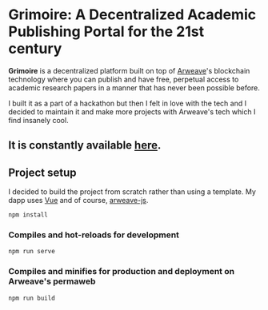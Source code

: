 Grimoire: A Decentralized Academic Publishing Portal for the 21st century
==============================================

**Grimoire** is a decentralized platform built on top of [Arweave](http://arweave.org/)'s blockchain technology where you can publish and have free, perpetual access to academic research papers in a manner that has never been possible before.

I built it as a part of a hackathon but then I felt in love with the tech and I decided to maintain it and make more projects with Arweave's tech which I find insanely cool.

## It is constantly available [here](https://arweave.net/_SUE6NfJDaORXpNNGQH7KJGVFUuEdTiNS-TegIvCNLc).


## Project setup

I decided to build the project from scratch rather than using a template. My dapp uses [Vue](https://vuejs.org/) and of course, [arweave-js](https://github.com/ArweaveTeam/arweave-js).

```
npm install
```

### Compiles and hot-reloads for development
```
npm run serve
```

### Compiles and minifies for production and deployment on Arweave's permaweb
```
npm run build
```


